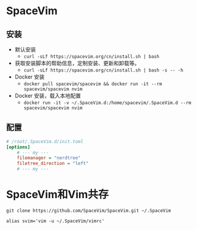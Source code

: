 # SpaceVim



## 安装

- 默认安装
    - `curl -sLf https://spacevim.org/cn/install.sh | bash`
- 获取安装脚本的帮助信息，定制安装、更新和卸载等。
    - `curl -sLf https://spacevim.org/cn/install.sh | bash -s -- -h`
- Docker 安装
    - `docker pull spacevim/spacevim && docker run -it --rm spacevim/spacevim nvim`
- Docker 安装，载入本地配置
    - `docker run -it -v ~/.SpaceVim.d:/home/spacevim/.SpaceVim.d --rm spacevim/spacevim nvim`




## 配置

```ini
# /root/.SpaceVim.d/init.toml
[options]
    # --- my ---
    filemanager = "nerdtree"
    filetree_direction = "left"
    # --- my ---
```

# SpaceVim和Vim共存
`git clone https://github.com/SpaceVim/SpaceVim.git ~/.SpaceVim`

`alias svim='vim -u ~/.SpaceVim/vimrc'`